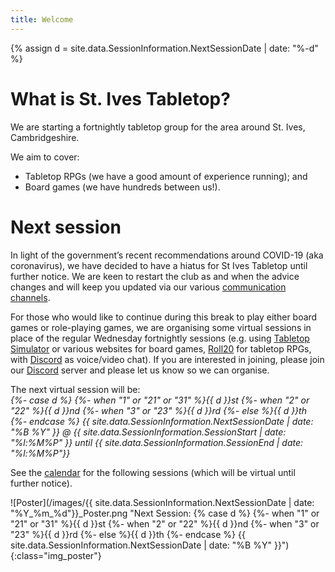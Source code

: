 ```yaml
---
title: Welcome
---
```


{% assign d = site.data.SessionInformation.NextSessionDate | date: "%-d" %}

# What is St. Ives Tabletop?

We are starting a fortnightly tabletop group for the area around St. Ives, Cambridgeshire.

We aim to cover:
* Tabletop RPGs (we have a good amount of experience running); and
* Board games (we have hundreds between us!).

# Next session

In light of the government’s recent recommendations around COVID-19 (aka coronavirus), we have decided to have a hiatus for St Ives Tabletop until further notice.
We are keen to restart the club as and when the advice changes and will keep you updated via our various [communication channels](/Contact.html).

For those who would like to continue during this break to play either board games or role-playing games, we are organising some virtual sessions in place of the regular Wednesday fortnightly sessions (e.g. using [Tabletop Simulator](https://www.tabletopsimulator.com) or various websites for board games, [Roll20](https://roll20.net) for tabletop RPGs, with [Discord][Discord] as voice/video chat).
If you are interested in joining, please join our [Discord][Discord] server and please let us know so we can organise.

The next virtual session will be:  
*{%- case d %}
	{%- when "1" or "21" or "31" %}{{ d }}st
	{%- when "2" or "22" %}{{ d }}nd
	{%- when "3" or "23" %}{{ d }}rd
	{%- else %}{{ d }}th
{%- endcase %} {{ site.data.SessionInformation.NextSessionDate | date: "%B %Y" }} @ {{ site.data.SessionInformation.SessionStart | date: "%l:%M%P" }} until {{ site.data.SessionInformation.SessionEnd | date: "%l:%M%P"}}*

See the [calendar](/Calendar.html) for the following sessions (which will be virtual until further notice).

![Poster](/images/{{ site.data.SessionInformation.NextSessionDate | date: "%Y_%m_%d"}}_Poster.png "Next Session: {% case d %}
	{%- when "1" or "21" or "31" %}{{ d }}st
	{%- when "2" or "22" %}{{ d }}nd
	{%- when "3" or "23" %}{{ d }}rd
	{%- else %}{{ d }}th
{%- endcase %} {{ site.data.SessionInformation.NextSessionDate | date: "%B %Y" }}"){:class="img_poster"}

[Discord]: https://discord.gg/bScV82f
